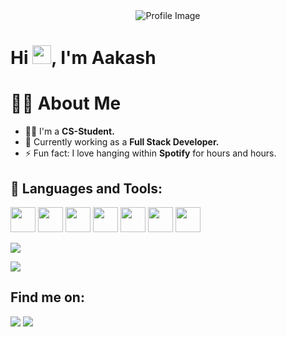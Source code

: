 <div align="center">
    <img src="https://t3.ftcdn.net/jpg/08/24/65/58/360_F_824655815_s3DwP9iy1AxFQRWpli3ahNOg4CJ22zGu.jpg" alt="Profile Image" width="screen" />
</div>


# Hi <img src="https://raw.githubusercontent.com/MartinHeinz/MartinHeinz/master/wave.gif" width="30px">, I'm Aakash


# 🙋‍♂️ About Me
- 👨‍💻 I'm a **CS-Student.**
- 🌱 Currently working as a **Full Stack Developer.**
- ⚡ Fun fact: I love hanging within **Spotify** for hours and hours.

## 🚀 Languages and Tools:
[<img src="https://img.icons8.com/color/48/000000/javascript.png" width="40" height="40" />](https://developer.mozilla.org/en-US/docs/Web/JavaScript)
[<img src="https://img.icons8.com/color/48/000000/typescript.png" width="40" height="40" />](https://www.typescriptlang.org/)
[<img src="https://img.icons8.com/color/48/000000/vue-js.png" width="40" height="40" />](https://vuejs.org/)
[<img src="https://nuxt.com/assets/design-kit/icon-green.svg" width="40" height="40" />](https://nuxtjs.org/)
[<img src="https://img.icons8.com/color/48/000000/react-native.png" width="40" height="40" />](https://reactjs.org/)
[<img src="https://img.icons8.com/color/48/000000/nodejs.png" width="40" height="40" />](https://nodejs.org/)
[<img src="https://img.icons8.com/color/48/000000/django.png" width="40" height="40" />](https://www.djangoproject.com/)

![](https://github-readme-stats.vercel.app/api/top-langs/?username=cole15sky&theme=dark&hide_border=false&include_all_commits=true&count_private=false&layout=compact)



[![](https://visitcount.itsvg.in/api?id=cole15sky&icon=0&color=0)](https://visitcount.itsvg.in)






## Find me on:
[<img src="https://img.icons8.com/fluent/48/000000/twitter.png" />](https://x.com/adoresky___)
[<img src="https://img.icons8.com/fluent/48/000000/linkedin.png" />](https://www.linkedin.com/in/aakash-dawadi165/)


